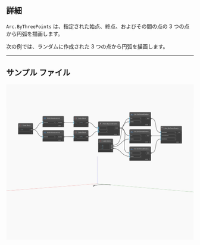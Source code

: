 ## 詳細
`Arc.ByThreePoints` は、指定された始点、終点、およびその間の点の 3 つの点から円弧を描画します。

次の例では、ランダムに作成された 3 つの点から円弧を描画します。

___
## サンプル ファイル

![ByThreePoints](./Autodesk.DesignScript.Geometry.Arc.ByThreePoints_img.jpg)

